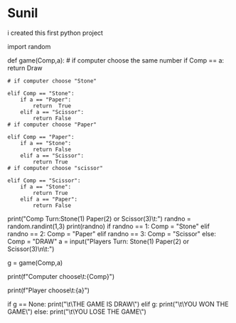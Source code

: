 # Sunil
i created this first python project 

import random

def game(Comp,a):
	# if computer choose the same number
	if Comp == a:
		return Draw
	

	# if computer choose "Stone"
	
	elif Comp == "Stone":
		if a == "Paper":
			return  True
		elif a == "Scissor":
			return False
	# if computer choose "Paper"

	elif Comp == "Paper":
		if a == "Stone":
			return False
		elif a == "Scissor":
			return True
	# if computer choose "scissor"

	elif Comp == "Scissor":
		if a == "Stone":
			return True
		elif a == "Paper":
			return False


print("Comp Turn:Stone(1) Paper(2) or Scissor(3)\t:")
randno = random.randint(1,3)
print(randno)
if randno == 1:
	Comp = "Stone"
elif randno == 2:
	Comp = "Paper"
elif randno == 3:
	Comp = "Scissor"
else:
	Comp = "DRAW"
a = input("Players Turn: Stone(1) Paper(2) or Scissor(3)\n\t:")

g = game(Comp,a)

print(f"Computer choose\t:{Comp}")

print(f"Player choose\t:{a}")

if g == None:
	print("\t\\THE GAME IS DRAW\\")
elif g:
	print("\t\\YOU WON THE GAME\\")
else:
	print("\t\\YOU LOSE THE GAME\\")







